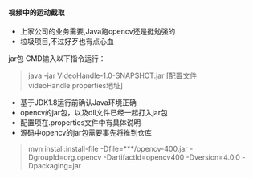 
#### 视频中的运动截取

- 上家公司的业务需要,Java跑opencv还是挺勉强的
- 垃圾项目,不过好歹也有点心血

jar包
CMD输入以下指令运行：
> java -jar VideoHandle-1.0-SNAPSHOT.jar [配置文件videoHandle.properties地址]


- 基于JDK1.8运行前确认Java环境正确
- opencv的jar包，以及dll文件已经一起打入jar包
- 配置项在.properties文件中有具体说明
- 源码中opencv的jar包需要事先将推到仓库
> mvn install:install-file -Dfile=***/opencv-400.jar -DgroupId=org.opencv -DartifactId=opencv400 -Dversion=4.0.0 -Dpackaging=jar
